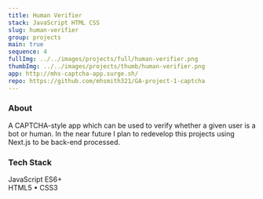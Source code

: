 ```yaml
---
title: Human Verifier
stack: JavaScript HTML CSS
slug: human-verifier
group: projects
main: true
sequence: 4
fullImg: ../../images/projects/full/human-verifier.png
thumbImg: ../../images/projects/thumb/human-verifier.png
app: http://mhs-captcha-app.surge.sh/
repo: https://github.com/mhsmith321/GA-project-1-captcha
---
```


### About

A CAPTCHA-style app which can be used to verify whether a given user is a bot or human.  In the near future I plan to redevelop this projects using Next.js to be back-end processed.

### Tech Stack
JavaScript ES6+  
HTML5 •  CSS3